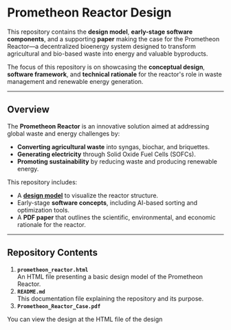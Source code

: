 # **Prometheon Reactor Design**

This repository contains the **design model**, **early-stage software components**, and a supporting **paper** making the case for the Prometheon Reactor—a decentralized bioenergy system designed to transform agricultural and bio-based waste into energy and valuable byproducts.

The focus of this repository is on showcasing the **conceptual design**, **software framework**, and **technical rationale** for the reactor's role in waste management and renewable energy generation.

---

## **Overview**
The **Prometheon Reactor** is an innovative solution aimed at addressing global waste and energy challenges by:
- **Converting agricultural waste** into syngas, biochar, and briquettes.
- **Generating electricity** through Solid Oxide Fuel Cells (SOFCs).
- **Promoting sustainability** by reducing waste and producing renewable energy.

This repository includes:
- A **[design model](https://rabbilearn.me/Prometheon/)** to visualize the reactor structure.
- Early-stage **software concepts**, including AI-based sorting and optimization tools.
- A **PDF paper** that outlines the scientific, environmental, and economic rationale for the reactor.

---

## **Repository Contents**
1. **`prometheon_reactor.html`**  
   An HTML file presenting a basic design model of the Prometheon Reactor.  
2. **`README.md`**  
   This documentation file explaining the repository and its purpose.  
3. **`Prometheon_Reactor_Case.pdf`**  

 You can view the design at the HTML file of the design

